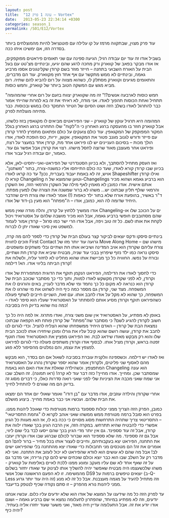 ```yaml
---
layout: post
title:  "עונה 1 פרק 12 – Vortex"
date:   2013-05-23 22:34:14 +0300
categories: season_1
permalink: /S01/E12/Vortex
---
```

עוד פרק מצוין, שבתקווה מרמז על קו עלילה עם פוטנציאל להיות מהמוצלחים ביותר בסדרה הזו, אם ימשיכו איתו ככה.

בשביל אודו זה עוד יום עבודה רגיל; הגיעה ספינה עם שני תאומים פיראטים מפוקפקים, אז אודו מבקר בפאב של קווארק ורק מחכה לרגע שהם יגיעו, ובינתיים מצ'טט עם בעל הבית על האורח השבועי בתחנה – חייזר מוזר בשם קרודן שקלינגונים אספו מרביע גאמה, ובינתיים לא ממש מתקשר עם אף אחד חוץ מקווארק. עוד הם מדברים, והתאומים מגיעים וקווארק מסתלק לו, כשהוא מצווה על רום להביא להם שתיה. רום מביא מגש עם המשקה הטוב ביותר של קווארק, וחמש כוסות.

"חמש כוסות לארבעה אנשים?!" זה מה שקווארק יצווח בזעם על רום אחרי שהמהומה תתחיל ואחת הכוסות תהפוך לאודו. אני מודה, לא ראיתי את זה בא למרות שהייתי אמור כבר להתרגל לאודו בשלב הזה ושוט הסיום של הטיזר התמקד כולו במגש ובכוסות. כבר פתיחה מוצלחת לפרק.

המהומה היא תרגיל עוקץ של קווארק – שני הפיראטים מביאים לו מקגאפין בזוז כלשהו, אבל קווארק חוזר בו מהעסקה ברגע האחרון כי ה"לקוח" שלו התחרט ברגע האחרון בגלל המקור המפוקפק של המקגאפין. עוד כולם צועקים על כולם ופתאום מתפרץ לחדר קרודן עם פייזר ודורש לגנוב מגנב פטור את המקגאפין. אקשן, יריות, כוס הופכת לאודו, אודו הולך מכות – בסיכום העניינים יש לנו פיראט אחד מת, קרודן אחד במעצר על רצח, ופיראט אחר מעוצבן מאוד שרוצה לחסל מישהו. רצוי את קרודן אבל אפשר גם עוד. כאמור, יום עבודה רגיל עבור אודו.

ואז העסק מתחיל להסתבך, ולא בכיוון הסטנדרטי של הפיראט-ואני-יחסינו-לאן, אלא בכיוון שבו קרודן קורא לאודו, שעד כה כולם התייחסו אליו כמשנה-צורה, בתור "משתנון". אויש, זה לא באמת יעבוד בעברית, נכון? עד כה קראו לאודו Shapeshifter ואילו קרודן קורא לו Changeling וטוען שהמוצא של ה-Changelings הוא ברביע גאמא ושהוא מכיר אותם אישית.
אודו כמובן לא מאמין לאף מילה של השקרן והרמאי הזה, ואז השקרן והרמאי שולף תליון שבתוכו יש... משהו לא ברור שמשנה את הצורה שלו למעין מפתח. ד"ר באשיר, בהופעת אורח שלא בתור ילד כאפות (!) אומר לאודו שזו צורת חיים שהדבר היחיד שדומה לה הוא, כמובן, אודו – ה"מפתח" הוא מעין בן-דוד של אודו.

אודו ממשיך ללחוץ על קרודן, והלה מודה שאין ממש Changeling-ים על הכוכב שלו או שהם מסתובבים חופשי ברביע גאמה, אבל הוא מכיר מושבה שלהם על אסטרואיד ויכול לקחת את אותו לשם. כל זה טוב ויפה, אבל אודו הרי ישר כמו סרגל – קרודן אמור לעמוד למשפט ואין סיכוי שאודו יתן לו לברוח.

בינתיים סיסקו ודקס יוצאים לביקור קצר בעולם הבית של קרודן כדי לספר להם מה קרה, וזוכים לחווית First Contact גרועה עוד יותר מזו של Move Along Home – מישהו שם צורח עליהם שקרודן הוא אויב המדינה ושיביאו אותו חת ושתיים ובלי משחקים ומשפטים. סיסקו נראה כמו ילד נזוף שיפרוץ בבכי עוד שניה, מבטיח שיביא את קרודן חת ושתיים, ובורח על נפשו. החווויה כל כך מביישת אותו שהוא מחליט לא לחזור עליה, ולשלוח את קרודן הביתה בליווי אודו. הא! דילמה!

כדי לחסוך לאודו את הדילמה, הפיראט הנקמן תוקף את הדוגית המתפוררת של אודו וקרודן, לא לפני שקרודן מקשקש לאודו למוות, ותוך כדי כך מסתבר שכוכב הבית של קרודן הוא כנראה לא מקום כל כך נחמד ומי שלא מדבר לעניין, באים והורגים לו את המשפחה. מצד שני, קרודן גם מספר כמה כיף היה לשחוט את מי שהרגו לו את המשפחה, כך שהוא לא מקל על אודו לחבב אותו. עם זאת, השניים חייבים לשתף פעולה כשהפיראט תוקף וקרודן מסיע אותם להסתתר על האסטרואיד שעליו הוא סיפר לאודו – כמה נוח שהוא בדיוק היה בסביבה!

באופן לא מפתיע, על האסטרואיד אין שום משני צורה, ואודו מתרגז. אז למה היה כל כך חשוב לקרודן להגיע לשם? כי מסתבר שה"מפתח" של קרודן פותח תא הקפאה שבתוכו נמצאת הבת של קרודן – האדם היחיד ממשפחתו שהוא הצליח להציל. וכדי לגרום לנו לחבב את קרודן, עושה רושם שהוא קיבל עליו את גורלו ומוכן שיחזירו אותו לכוכב הבית שלו והוא רק מבקש מאודו שידאג לבת. ואז הפיראט מפציץ את האסטרואיד ואודו חוטף זפטה בראש, וקרודן מציל אותו. לבסוף אודו וקרודן משתפים פעולה כדי לגרום לפיראט לפצפץ את עצמו, והם נמלטים מהסיפור ללא פגע.

ואז לאודו יש דילמה. וכשספינה וולקנית עוברת בסביבה לשאול אם הם בסדר, הוא מבקש מהם לאסוף שני פליטים, ולקרודן אומר שהוא יספר שקרודן נהרג על האסטרואיד המתפצפץ. וכשהילדה שואלת את אודו האם הוא באמת Changeling הוא עונה שמסתבר שכן. ומחייך. אודו מחייך! כזה דבר עוד לא קרה! (ראו תמונה). זה השלב שבו אני שמח שאני מכבה את הציניות שלי לפני שאני רואה סדרות כאלו, כי דברים מסוג זה בדיוק הם מה שגורם לי להתחיל לחייך.

אחרי שקרודן והילדה עוזבים, אודו מדבר עם "בן דודו" ואומר שאולי יום אחד הם ימצאו את הבית שלהם. ועכשיו אני כבר באמת מחייך. ביצוע מושלם.

כמובן, הפרק הזה הצריך ממני יכולות סספונד ברמות מטורפות כדי שאוכל ליהנות ממנו. בפרט הוא סובל ברמה מטורפת ממש ממשהו שאני אוהב לקרוא לו "גחמת התסריטאי" – התסריטאי צריך שתהיה התרחשות מסוג מסויים כי ככה בא לו, אז הוא מעוות כל הגיון אפשרי כדי להבטיח שהיא תתרחש. במקרה הזה, אין הרבה הגיון בכך שאודו ילווה את קרודן, אבל זה עוד סספינד. גם אין יותר מדי הגיון בכך שהם ייסעו לבד בלי שום ליווי, אבל גם זה סספינד. מה שלא סספינד הוא שברור לכולם שברגע שבו אודו וקרודן יעזבו את התחנה, הפיראט יצא בעקבותיהם, וחייבים לעצור אותו בכל מחיר – ברור להם! הם אומרים את זה! הם מטכסים מני תחבולות כדי שאודו יצא מהתחנה בלי שהפיראט ישים לב! אבל מה שהם לא עושים הוא לוודא שהפיראט לא יכול לעזוב את התחנה. ואני לא מדבר רק על השלב שבו הוא כבר יוצא וכולם שוכחים שיש להם קרן גרירה; אני מדבר גם על זה שאף אחד לא שם עליו מעקב ומונע ממנו ללכת לאיים באלימות על קווארק - משהו שלכשעצמו היה מבטיח שאפשר יהיה להשליך אותו לצינוק עד שאודו יחזור בשלום מהמשימה. זו לא הפעם הראשונה שכל אנשי DS9 יוצאים טיפשים ברמות על (ב-Q-Less זה היה עוד יותר גרוע) וזה מתחיל להעיד על מגמה מעצבנת. אבל כל זה לא מנע ממני ליהנות נורא מהפרק – זו סתם נקודה שכיף לנטפק בדיעבד.

עד לפרק הזה כל מה שידענו על המוצא של אודו הוא שלא יודעים עליו כלום. עכשיו אנחנו יודעים, וזה לא מפתיע במיוחד, שהפתרון לתעלומה נמצא אי שם ברביע גאמה – ושגם אודו יודע את זה. אבל התעלומה עדיין חיה מאוד, ואני משער שעוד יחזרו אליה בעתיד. יהיה כיף?
